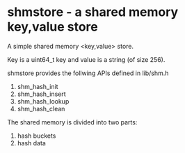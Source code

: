 # shmstore - a shared memory key,value store
A simple shared memory <key,value> store.

Key is a uint64_t key and value is a string (of size 256). 

shmstore provides the follwing APIs defined in lib/shm.h
1. shm_hash_init
2. shm_hash_insert
3. shm_hash_lookup
4. shm_hash_clean

The shared memory is divided into two parts:
1. hash buckets
2. hash data
